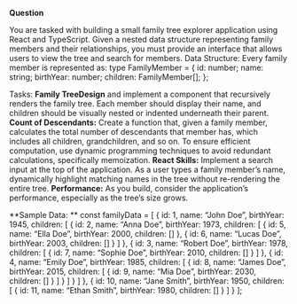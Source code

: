 **Question**

You are tasked with building a small family tree explorer application using React and TypeScript. Given a nested data structure representing family members and their relationships, you must provide an interface that allows users to view the tree and search for members. 
Data Structure:
Every family member is represented as:
type FamilyMember = { 
   id: number; 
   name: string; 
   birthYear: number; 
   children: FamilyMember[]; 
}; 

Tasks: 
**Family TreeDesign** and 	implement a component that recursively renders the family tree. Each 	member should display their name, and children should be visually 	nested or indented underneath their parent. 
**Count of Descendants:** Create a function 	that, given a family member, calculates the total number of 	descendants that member has, which includes all children, 	grandchildren, and so on. To ensure efficient computation, use 	dynamic programming techniques to avoid redundant calculations, 	specifically memoization. 
**React Skills:** Implement a search input at 	the top of the application. As a user types a family member’s 	name, dynamically highlight matching names in the tree without 	re-rendering the entire tree. 
**Performance:** As you build, consider the 	application’s performance, especially as the tree’s size grows. 
 
**Sample Data: **
const familyData = [ { id: 1, name: “John Doe”, birthYear: 1945, children: [ { id: 2, name: “Anna Doe”, birthYear: 1973, children: [ { id: 5, name: “Ella Doe”, birthYear: 2000, children: [] }, { id: 6, name: “Lucas Doe”, birthYear: 2003, children: [] } ] }, { id: 3, name: “Robert Doe”, birthYear: 1978, children: [ { id: 7, name: “Sophie Doe”, birthYear: 2010, children: [] } ] }, { id: 4, name: “Emily Doe”, birthYear: 1985, children: [ { id: 8, name: “James Doe”, birthYear: 2015, children: [ { id: 9, name: “Mia Doe”, birthYear: 2030, children: [] } ] } ] } ] }, { id: 10, name: “Jane Smith”, birthYear: 1950, children: [ { id: 11, name: “Ethan Smith”, birthYear: 1980, children: [] } ] } ]; 
